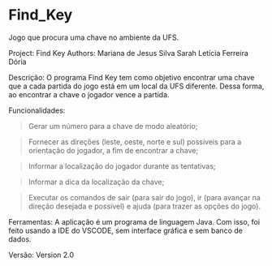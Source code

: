 # Find_Key
Jogo que procura uma chave no ambiente da UFS.


Project: Find Key
Authors: Mariana de Jesus Silva
         Sarah Letícia Ferreira Dória

Descrição:
   O programa Find Key tem como objetivo encontrar uma chave 
que a cada partida do jogo está em um local da UFS diferente.
Dessa forma, ao encontrar a chave o jogador vence a partida.


Funcionalidades:
   > Gerar um número para a chave de modo aleatório;

   > Fornecer as direções (leste, oeste, norte e sul) possíveis 
   para a orientação do jogador, a fim de encontrar a chave;

   > Informar a localização do jogador durante as tentativas;
   
   > Informar a dica da localização da chave;

   > Executar os comandos de sair (para sair do jogo), ir <direcao> 
   (para avançar na direção desejada e possível) e ajuda (para trazer as opções do jogo).


Ferramentas:
   A aplicação é um programa de linguagem Java. Com isso, foi 
feito usando a IDE do VSCODE, sem interface gráfica e sem banco de dados.


Versão:
   Version 2.0
